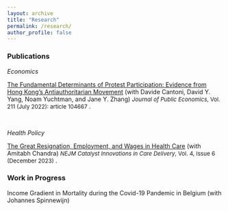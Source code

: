 ```yaml
---
layout: archive
title: "Research"
permalink: /research/
author_profile: false
---
```


### Publications

_Economics_

[The Fundamental Determinants of Protest Participation: Evidence from Hong Kong’s Antiauthoritarian Movement](../files/hk_descriptive.pdf) (with Davide Cantoni, David Y. Yang, Noam Yuchtman, and Jane Y. Zhang)
<span style="font-size: small;">_Journal of Public Economics_, Vol. 211 (July 2022): article 104667 </span>.

<br>

_Health Policy_

[The Great Resignation, Employment, and Wages in Health Care](https://catalyst.nejm.org/doi/full/10.1056/CAT.23.0315) (with Amitabh Chandra)
<span style="font-size: small;"> _NEJM Catalyst Innovations in Care Delivery_, Vol. 4, Issue 6 (December 2023) </span>.

### Work in Progress

Income Gradient in Mortality during the Covid-19 Pandemic in Belgium (with Johannes Spinnewijn)